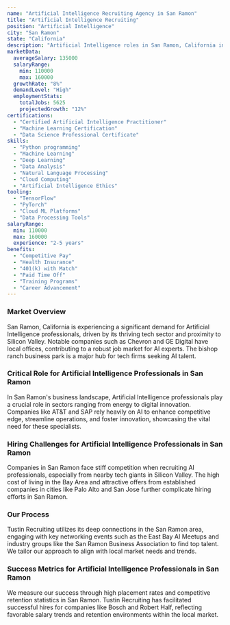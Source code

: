 ```yaml
---
name: "Artificial Intelligence Recruiting Agency in San Ramon"
title: "Artificial Intelligence Recruiting"
position: "Artificial Intelligence"
city: "San Ramon"
state: "California"
description: "Artificial Intelligence roles in San Ramon, California involve designing, developing, and deploying AI-based solutions to improve business processes and decision-making."
marketData:
  averageSalary: 135000
  salaryRange:
    min: 110000
    max: 160000
  growthRate: "8%"
  demandLevel: "High"
  employmentStats:
    totalJobs: 5625
    projectedGrowth: "12%"
certifications:
  - "Certified Artificial Intelligence Practitioner"
  - "Machine Learning Certification"
  - "Data Science Professional Certificate"
skills:
  - "Python programming"
  - "Machine Learning"
  - "Deep Learning"
  - "Data Analysis"
  - "Natural Language Processing"
  - "Cloud Computing"
  - "Artificial Intelligence Ethics"
tooling:
  - "TensorFlow"
  - "PyTorch"
  - "Cloud ML Platforms"
  - "Data Processing Tools"
salaryRange:
  min: 110000
  max: 160000
  experience: "2-5 years"
benefits:
  - "Competitive Pay"
  - "Health Insurance"
  - "401(k) with Match"
  - "Paid Time Off"
  - "Training Programs"
  - "Career Advancement"
---
```


### Market Overview
San Ramon, California is experiencing a significant demand for Artificial Intelligence professionals, driven by its thriving tech sector and proximity to Silicon Valley. Notable companies such as Chevron and GE Digital have local offices, contributing to a robust job market for AI experts. The bishop ranch business park is a major hub for tech firms seeking AI talent.
### Critical Role for Artificial Intelligence Professionals in San Ramon
In San Ramon's business landscape, Artificial Intelligence professionals play a crucial role in sectors ranging from energy to digital innovation. Companies like AT&T and SAP rely heavily on AI to enhance competitive edge, streamline operations, and foster innovation, showcasing the vital need for these specialists.

### Hiring Challenges for Artificial Intelligence Professionals in San Ramon
Companies in San Ramon face stiff competition when recruiting AI professionals, especially from nearby tech giants in Silicon Valley. The high cost of living in the Bay Area and attractive offers from established companies in cities like Palo Alto and San Jose further complicate hiring efforts in San Ramon.

### Our Process
Tustin Recruiting utilizes its deep connections in the San Ramon area, engaging with key networking events such as the East Bay AI Meetups and industry groups like the San Ramon Business Association to find top talent. We tailor our approach to align with local market needs and trends.

### Success Metrics for Artificial Intelligence Professionals in San Ramon
We measure our success through high placement rates and competitive retention statistics in San Ramon. Tustin Recruiting has facilitated successful hires for companies like Bosch and Robert Half, reflecting favorable salary trends and retention environments within the local market.